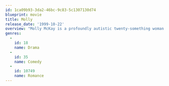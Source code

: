 ```yaml
---
id: 1ca09b93-3da2-46bc-9c83-5c1307130d74
blueprint: movie
title: Molly
release_date: '1999-10-22'
overview: "Molly McKay is a profoundly autistic twenty-something woman who has lived in an institution from a young age following her parents' death in a car accident. When the institution must close due budget cuts, Molly is left in the charge of her neurotypical, older brother, Buck McKay, an advertising executive and perennial bachelor. Buck allows her to undergo an experimental medical treatment, with unexpectedly drastic results."
genres:
  -
    id: 18
    name: Drama
  -
    id: 35
    name: Comedy
  -
    id: 10749
    name: Romance
---
```

